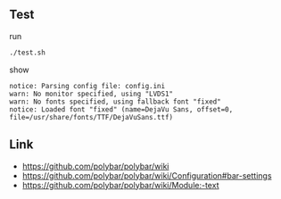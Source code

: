 

## Test

run

``` sh
./test.sh
```

show

```
notice: Parsing config file: config.ini
warn: No monitor specified, using "LVDS1"
warn: No fonts specified, using fallback font "fixed"
notice: Loaded font "fixed" (name=DejaVu Sans, offset=0, file=/usr/share/fonts/TTF/DejaVuSans.ttf)
```


## Link

* https://github.com/polybar/polybar/wiki
* https://github.com/polybar/polybar/wiki/Configuration#bar-settings
* https://github.com/polybar/polybar/wiki/Module:-text
